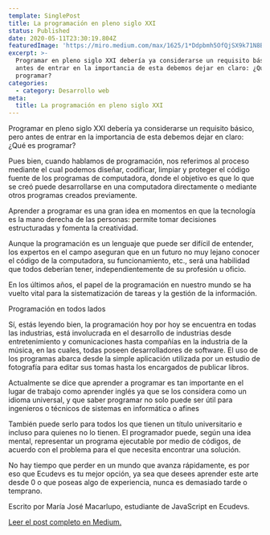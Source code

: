 ```yaml
---
template: SinglePost
title: La programación en pleno siglo XXI
status: Published
date: 2020-05-11T23:30:19.804Z
featuredImage: 'https://miro.medium.com/max/1625/1*Ddpbmh5OfQjSX9k71N8BJg.jpeg'
excerpt: >-
  Programar en pleno siglo XXI debería ya considerarse un requisito básico, pero
  antes de entrar en la importancia de esta debemos dejar en claro: ¿Qué es
  programar?
categories:
  - category: Desarrollo web
meta:
  title: La programación en pleno siglo XXI
---
```

Programar en pleno siglo XXI debería ya considerarse un requisito básico, pero antes de entrar en la importancia de esta debemos dejar en claro: ¿Qué es programar?

Pues bien, cuando hablamos de programación, nos referimos al proceso mediante el cual podemos diseñar, codificar, limpiar y proteger el código fuente de los programas de computadora, donde el objetivo es que lo que se creó puede desarrollarse en una computadora directamente o mediante otros programas creados previamente.

Aprender a programar es una gran idea en momentos en que la tecnología es la mano derecha de las personas: permite tomar decisiones estructuradas y fomenta la creatividad.

Aunque la programación es un lenguaje que puede ser difícil de entender, los expertos en el campo aseguran que en un futuro no muy lejano conocer el código de la computadora, su funcionamiento, etc., será una habilidad que todos deberían tener, independientemente de su profesión u oficio.

En los últimos años, el papel de la programación en nuestro mundo se ha vuelto vital para la sistematización de tareas y la gestión de la información.

Programación en todos lados

Sí, estás leyendo bien, la programación hoy por hoy se encuentra en todas las industrias, está involucrada en el desarrollo de industrias desde entretenimiento y comunicaciones hasta compañías en la industria de la música, en las cuales, todas poseen desarrolladores de software. El uso de los programas abarca desde la simple aplicación utilizada por un estudio de fotografía para editar sus tomas hasta los encargados de publicar libros.

Actualmente se dice que aprender a programar es tan importante en el lugar de trabajo como aprender inglés ya que se los considera como un idioma universal, y que saber programar no solo puede ser útil para ingenieros o técnicos de sistemas en informática o afines

También puede serlo para todos los que tienen un título universitario e incluso para quienes no lo tienen. El programador puede, según una idea mental, representar un programa ejecutable por medio de códigos, de acuerdo con el problema para el que necesita encontrar una solución.

No hay tiempo que perder en un mundo que avanza rápidamente, es por eso que Ecudevs es tu mejor opción, ya sea que desees aprender este arte desde 0 o que poseas algo de experiencia, nunca es demasiado tarde o temprano.

Escrito por María José Macarlupo, estudiante de JavaScript en Ecudevs.

[Leer el post completo en Medium.](https://medium.com/@ecudevs/la-programaci%C3%B3n-en-pleno-siglo-xxi-60a87c9ccb4f)
